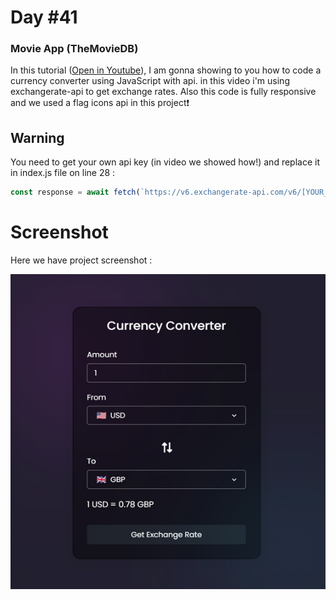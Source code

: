 # Day #41

### Movie App (TheMovieDB)
In this tutorial ([Open in Youtube](https://youtu.be/Zy_bCioEJhM)), I am gonna showing to you how to code a currency converter using JavaScript with api. in this video i'm using exchangerate-api to get exchange rates. Also this code is fully responsive and we used a flag icons api in this project❗️

## Warning
You need to get your own api key (in video we showed how!) and replace it in index.js file on line 28 :

```javascript
const response = await fetch(`https://v6.exchangerate-api.com/v6/[YOUR_KEY]]/latest/${fromCur.value}`);
```



# Screenshot
Here we have project screenshot :

![screenshot](screenshot.jpg)
